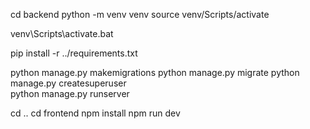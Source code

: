 cd backend
python -m venv venv
source venv/Scripts/activate  

venv\Scripts\activate.bat  

pip install -r ../requirements.txt

python manage.py makemigrations
python manage.py migrate
python manage.py createsuperuser  
python manage.py runserver

cd ..
cd frontend
npm install
npm run dev
